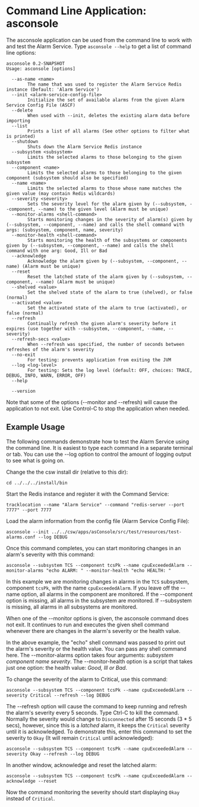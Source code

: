 Command Line Application: asconsole
===================================

The asconsole application can be used from the command line to work with and test the Alarm Service.
Type `asconsole --help` to get a list of command line options:

```
asconsole 0.2-SNAPSHOT
Usage: asconsole [options]

  --as-name <name>
        The name that was used to register the Alarm Service Redis instance (Default: 'Alarm Service')
  --init <alarm-service-config-file>
        Initialize the set of available alarms from the given Alarm Service Config File (ASCF)
  --delete
        When used with --init, deletes the existing alarm data before importing
  --list
        Prints a list of all alarms (See other options to filter what is printed)
  --shutdown
        Shuts down the Alarm Service Redis instance
  --subsystem <subsystem>
        Limits the selected alarms to those belonging to the given subsystem
  --component <name>
        Limits the selected alarms to those belonging to the given component (subsystem should also be specified)
  --name <name>
        Limits the selected alarms to those whose name matches the given value (may contain Redis wildcards)
  --severity <severity>
        Sets the severity level for the alarm given by (--subsystem, --component, --name) to the given level (Alarm must be unique)
  --monitor-alarms <shell-command>
        Starts monitoring changes in the severity of alarm(s) given by (--subsystem, --component, --name) and calls the shell command with args: (subsystem, component, name, severity)
  --monitor-health <shell-command>
        Starts monitoring the health of the subsystems or components given by (--subsystem, --component, --name) and calls the shell command with one arg: Good, Ill or Bad
  --acknowledge
        Acknowledge the alarm given by (--subsystem, --component, --name) (Alarm must be unique)
  --reset
        Reset the latched state of the alarm given by (--subsystem, --component, --name) (Alarm must be unique)
  --shelved <value>
        Set the shelved state of the alarm to true (shelved), or false (normal)
  --activated <value>
        Set the activated state of the alarm to true (activated), or false (normal)
  --refresh
        Continually refresh the given alarm's severity before it expires (use together with --subsystem, --component, --name, --severity)
  --refresh-secs <value>
        When --refresh was specified, the number of seconds between refreshes of the alarm's severity
  --no-exit
        For testing: prevents application from exiting the JVM
  --log <log-level>
        For testing: Sets the log level (default: OFF, choices: TRACE, DEBUG, INFO, WARN, ERROR, OFF)
  --help

  --version
```

Note that some of the options (--monitor and --refresh) will cause the application to not exit. Use Control-C to
stop the application when needed.

Example Usage
-------------

The following commands demonstrate how to test the Alarm Service using the command line.
It is easiest to type each command in a separate terminal or tab. You can use the --log
option to control the amount of logging output to see what is going on.

Change the the csw install dir (relative to this dir):

    cd ../../../install/bin

Start the Redis instance and register it with the Command Service:

    tracklocation --name "Alarm Service" --command "redis-server --port 7777" --port 7777

Load the alarm information from the config file (Alarm Service Config File):

    asconsole --init ../../csw/apps/asConsole/src/test/resources/test-alarms.conf --log DEBUG

Once this command completes, you can start monitoring changes in an alarm's severity with this command:

    asconsole --subsystem TCS --component tcsPk --name cpuExceededAlarm --monitor-alarms "echo ALARM: " --monitor-health "echo HEALTH: "

In this example we are monitoring changes in alarms in the `TCS` subsystem, component `tcsPk`, with the name `cpuExceededAlarm`.
If you leave off the --name option, all alarms in the component are monitored. If the --component option is missing,
all alarms in the subsystem are monitored. If --subsystem is missing, all alarms in all subsystems are monitored.

When one of the --monitor options is given, the asconsole command does not exit.
It continues to run and executes the given shell command whenever there are changes in the
alarm's severity or the health value.

In the above example, the "echo" shell command was passed to print out the alarm's severity or the health value.
You can pass any shell command here. The --monitor-alarms option takes four arguments: *subsystem component name severity*.
The --monitor-health option is a script that takes just one option: the health value: _Good, Ill or Bad_.

To change the severity of the alarm to Critical, use this command:

    asconsole --subsystem TCS --component tcsPk --name cpuExceededAlarm --severity Critical --refresh --log DEBUG

The --refresh option will cause the command to keep running and refresh the alarm's severity every 5 seconds.
Type Ctrl-C to kill the command. Normally the severity would change to `Disconnected` after 15 seconds (3 * 5 secs),
however, since this is a *latched* alarm, it keeps the `Critical` severity until it is acknowledged.
To demonstrate this, enter this command to set the severity to `Okay` (It will remain `Critical` until acknowledged):

    asconsole --subsystem TCS --component tcsPk --name cpuExceededAlarm --severity Okay --refresh --log DEBUG

In another window, acknowledge and reset the latched alarm:

    asconsole --subsystem TCS --component tcsPk --name cpuExceededAlarm --acknowledge --reset

Now the command monitoring the severity should start displaying `Okay` instead of `Critical`.

